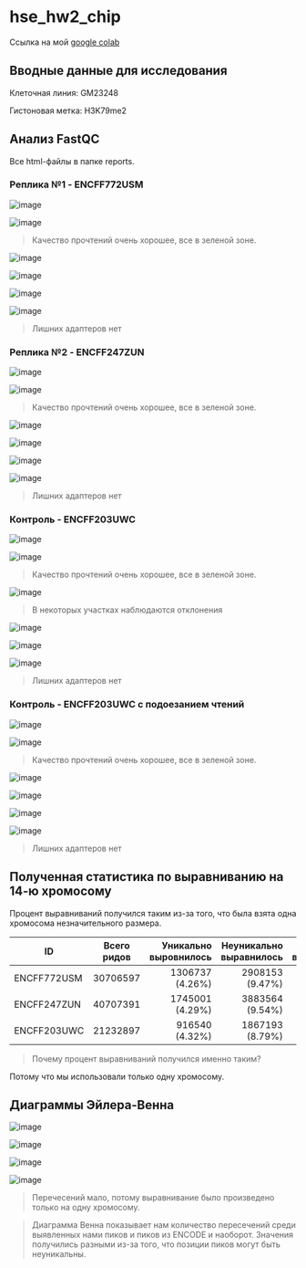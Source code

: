# hse_hw2_chip

Ссылка на мой [google colab](https://colab.research.google.com/drive/1M6Kuz5MR5jVZQmARgHb-gNaJ72Hc71Fv?usp=sharing)

## Вводные данные для исследования

Клеточная линия: GM23248

Гистоновая метка: H3K79me2

## Анализ FastQC

Все html-файлы в папке reports.

### Реплика №1 - ENCFF772USM

![image](https://user-images.githubusercontent.com/75699392/157736430-26f874ec-7daf-4c3f-a8de-514b4535e08e.png)

![image](https://user-images.githubusercontent.com/75699392/157736925-715a7a8e-cd72-4405-b218-e53cacece9a4.png)

> Качество прочтений очень хорошее, все в зеленой зоне.

![image](https://user-images.githubusercontent.com/75699392/157736961-73e2b7d6-60fe-42d9-88a3-f0495a775792.png)

![image](https://user-images.githubusercontent.com/75699392/157737027-02174184-b284-4c93-af87-b18eee248dee.png)

![image](https://user-images.githubusercontent.com/75699392/157737065-7fde7031-c6c5-4292-8963-94922c8bd6ef.png)

![image](https://user-images.githubusercontent.com/75699392/157737237-9b5049fe-15f3-4b6e-87ab-22b9756ff17b.png)

> Лишних адаптеров нет

### Реплика №2 - ENCFF247ZUN

![image](https://user-images.githubusercontent.com/75699392/157737849-a1b41478-8a26-42b8-8b57-759ea701df77.png)

![image](https://user-images.githubusercontent.com/75699392/157737887-07c3d372-bdba-47a9-a673-0e28534f8597.png)

> Качество прочтений очень хорошее, все в зеленой зоне.

![image](https://user-images.githubusercontent.com/75699392/157737913-bfd11f11-890a-4e73-8bc7-9a4ffa76740d.png)

![image](https://user-images.githubusercontent.com/75699392/157738962-9b7d0b17-492a-4889-972c-0155c26c9f12.png)

![image](https://user-images.githubusercontent.com/75699392/157738996-8818668b-9281-4c2b-9913-00fdbd55c881.png)

![image](https://user-images.githubusercontent.com/75699392/157739025-604c6b4b-ce6c-4619-84d3-4f3daeec8471.png)

> Лишних адаптеров нет


### Контроль - ENCFF203UWC

![image](https://user-images.githubusercontent.com/75699392/157743759-c0c8bdf3-9e88-4832-b89d-fa2a68f78792.png)

![image](https://user-images.githubusercontent.com/75699392/157743798-8da04b1e-701b-471f-a596-89ea8f397922.png)

> Качество прочтений очень хорошее, все в зеленой зоне.

![image](https://user-images.githubusercontent.com/75699392/157743823-e2bd9f2e-192a-48ab-b0bf-7c26283ffa32.png)

> В некоторых участках наблюдаются отклонения

![image](https://user-images.githubusercontent.com/75699392/157743851-15da1b95-2b83-4544-b915-21aea34f46d2.png)

![image](https://user-images.githubusercontent.com/75699392/157743871-30875ac9-47d3-4ecd-8be4-17cf10053b2a.png)

![image](https://user-images.githubusercontent.com/75699392/157743907-27158777-5fb5-43fb-9bc4-fec983861056.png)

> Лишних адаптеров нет

### Контроль - ENCFF203UWC с подоезанием чтений

![image](https://user-images.githubusercontent.com/75699392/157744121-a984be6c-e51d-485b-b467-b0785cb785de.png)

![image](https://user-images.githubusercontent.com/75699392/157744174-3ad32e83-90e0-44e8-b8b9-bac6f3b4630b.png)

> Качество прочтений очень хорошее, все в зеленой зоне.

![image](https://user-images.githubusercontent.com/75699392/157744192-2a061d18-d214-4bd7-b8d8-f9112450754d.png)

![image](https://user-images.githubusercontent.com/75699392/157744215-609cbfd0-8629-4792-a0ad-0edc43eb22d5.png)

![image](https://user-images.githubusercontent.com/75699392/157744239-40e1d7c9-1ddf-440c-91bc-11f67599074d.png)

![image](https://user-images.githubusercontent.com/75699392/157744271-669ae80c-3d05-4782-9b11-c960b731bfd6.png)

> Лишних адаптеров нет



## Полученная статистика по выравниванию на 14-ю хромосому

Процент выравниваний получился таким из-за того, что была взята одна хромосома незначительного размера.

| ID            | Всего ридов  | Уникально выровнилось | Неуникально выравнилось | Не выравнилось    |
| ------------- |:------------:| ---------------------:|------------------------:| --------------:   |
| ENCFF772USM   |   30706597   |   1306737 (4.26%)     |     2908153 (9.47%)     | 26491707 (86.27%) |
| ENCFF247ZUN   |   40707391   |   1745001 (4.29%)     |     3883564 (9.54%)     | 35078826 (86.17%) |
| ENCFF203UWC   |   21232897   |    916540 (4.32%)     |     1867193 (8.79%)     | 18449164 (86.89%) |

> Почему процент выравниваний получился именно таким?

Потому что мы использовали только одну хромосому.

## Диаграммы Эйлера-Венна

![image](https://user-images.githubusercontent.com/75699392/157740576-c6031f60-8d9a-41e4-9562-6d666448f648.png)

![image](https://user-images.githubusercontent.com/75699392/157740630-27777967-969a-4bf3-a5d1-17c23db29047.png)

![image](https://user-images.githubusercontent.com/75699392/157740658-cfec2c79-4367-4c15-81d6-a3a6296356a7.png)

![image](https://user-images.githubusercontent.com/75699392/157740761-8e79476f-ed21-4ffc-9ba6-5e138f0f642f.png)

> Перечесений мало, потому выравнивание было произведено только на одну хромосому.

> Диаграмма Венна показывает нам количество пересечений среди выявленных нами пиков и пиков из ENCODE и наоборот. Значения получились разными из-за того, что позиции пиков могут быть неуникальны.


